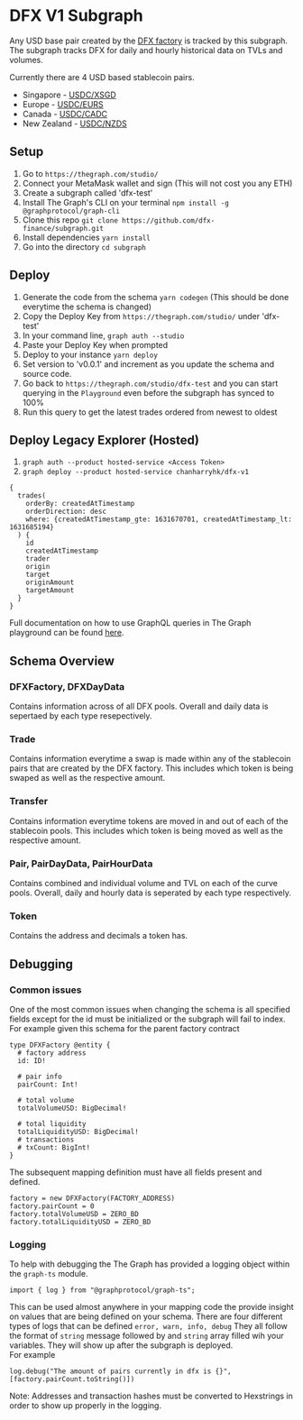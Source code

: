 # DFX V1 Subgraph

Any USD base pair created by the [DFX factory](https://etherscan.io/address/0xd3C1bF5582b5f3029b15bE04a49C65d3226dFB0C) is tracked by this subgraph. 
The subgraph tracks DFX for daily and hourly historical data on TVLs and volumes.

Currently there are 4 USD based stablecoin pairs.

* Singapore - [USDC/XSGD](https://etherscan.io/address/0x2baB29a12a9527a179Da88F422cDaaA223A90bD5)
* Europe - [USDC/EURS](https://etherscan.io/address/0x1a4Ffe0DCbDB4d551cfcA61A5626aFD190731347)
* Canada - [USDC/CADC](https://etherscan.io/address/0xa6c0cbcaebd93ad3c6c94412ec06aaa37870216d)
* New Zealand - [USDC/NZDS](https://etherscan.io/address/0xe9669516e09f5710023566458f329cce6437aaac)
## Setup

1. Go to `https://thegraph.com/studio/`
2. Connect your MetaMask wallet and sign (This will not cost you any ETH)
3. Create a subgraph called 'dfx-test' 
4. Install The Graph's CLI on your terminal `npm install -g @graphprotocol/graph-cli`
5. Clone this repo `git clone https://github.com/dfx-finance/subgraph.git`
6. Install dependencies `yarn install`
6. Go into the directory `cd subgraph`

## Deploy
1. Generate the code from the schema `yarn codegen` (This should be done everytime the schema is changed)
2. Copy the Deploy Key from `https://thegraph.com/studio/` under 'dfx-test'
3. In your command line, `graph auth --studio`
4. Paste your Deploy Key when prompted
5. Deploy to your instance `yarn deploy`
6. Set version to 'v0.0.1' and increment as you update the schema and source code.
7. Go back to `https://thegraph.com/studio/dfx-test` and you can start querying in the `Playground` even before the subgraph has synced to 100%
8. Run this query to get the latest trades ordered from newest to oldest

## Deploy Legacy Explorer (Hosted)
1. `graph auth --product hosted-service <Access Token>`
2. `graph deploy --product hosted-service chanharryhk/dfx-v1` 

```graphql:
{
  trades(
    orderBy: createdAtTimestamp
    orderDirection: desc
    where: {createdAtTimestamp_gte: 1631670701, createdAtTimestamp_lt: 1631685194}
  ) {
    id
    createdAtTimestamp
    trader
    origin
    target
    originAmount
    targetAmount
  }
}
```
Full documentation on how to use GraphQL queries in The Graph playground can be found [here](https://thegraph.com/docs/developer/graphql-api).

## Schema Overview

### DFXFactory, DFXDayData
Contains information across of all DFX pools. Overall and daily data is sepertaed by each type resepectively.

### Trade
Contains information everytime a swap is made within any of the stablecoin pairs that are created by the DFX factory. This includes which token is being swaped as well as the respective amount.

### Transfer
Contains information everytime tokens are moved in and out of each of the stablecoin pools. This includes which token is being moved as well as the respective amount.

### Pair, PairDayData, PairHourData
Contains combined and individual volume and TVL on each of the curve pools. Overall, daily and hourly data is seperated by each type respectively.

### Token
Contains the address and decimals a token has.

## Debugging
### Common issues
One of the most common issues when changing the schema is all specified fields except for the id must be initialized or the subgraph will fail to index. 
<br/>
For example given this schema for the parent factory contract
```graphql:
type DFXFactory @entity {
  # factory address
  id: ID!

  # pair info
  pairCount: Int!

  # total volume
  totalVolumeUSD: BigDecimal!

  # total liquidity
  totalLiquidityUSD: BigDecimal!
  # transactions
  # txCount: BigInt!
}
```
The subsequent mapping definition must have all fields present and defined.
```typescript:
factory = new DFXFactory(FACTORY_ADDRESS)
factory.pairCount = 0
factory.totalVolumeUSD = ZERO_BD
factory.totalLiquidityUSD = ZERO_BD
```
### Logging
To help with debugging the The Graph has provided a logging object within the `graph-ts` module.
```typescript:
import { log } from "@graphprotocol/graph-ts";
```
This can be used almost anywhere in your mapping code the provide insight on values that are being defined on your schema. There are four different types of logs that can be defined `error, warn, info, debug` They all follow the format of `string` message followed by and `string` array filled wih your variables. They will show up after the subgraph is deployed.
<br/>
For example
```typescript:
log.debug("The amount of pairs currently in dfx is {}", [factory.pairCount.toString()])
```
Note: Addresses and transaction hashes must be converted to Hexstrings in order to show up properly in the logging.
